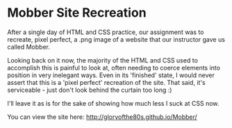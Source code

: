 Mobber Site Recreation
======

After a single day of HTML and CSS practice, our assignment was to recreate, pixel perfect, a .png image of a website that our instructor gave us called Mobber.

Looking back on it now, the majority of the HTML and CSS used to accomplish this is painful to look at, often needing to coerce elements into position in very inelegant ways. Even in its 'finished' state, I would never assert that this is a 'pixel perfect' recreation of the site. That said, it's serviceable - just don't look behind the curtain too long :)

I'll leave it as is for the sake of showing how much less I suck at CSS now.

You can view the site here: <http://gloryofthe80s.github.io/Mobber/>
